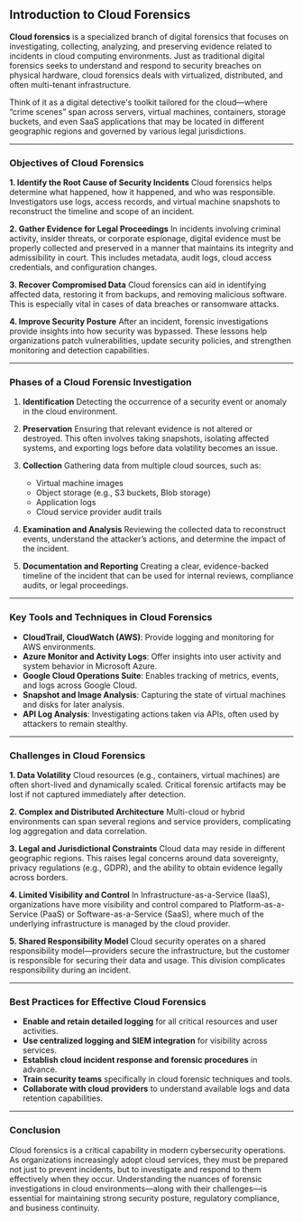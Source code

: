 ## Introduction to Cloud Forensics

**Cloud forensics** is a specialized branch of digital forensics that focuses on investigating, collecting, analyzing, and preserving evidence related to incidents in cloud computing environments. Just as traditional digital forensics seeks to understand and respond to security breaches on physical hardware, cloud forensics deals with virtualized, distributed, and often multi-tenant infrastructure.

Think of it as a digital detective's toolkit tailored for the cloud—where “crime scenes” span across servers, virtual machines, containers, storage buckets, and even SaaS applications that may be located in different geographic regions and governed by various legal jurisdictions.

---

### Objectives of Cloud Forensics

**1. Identify the Root Cause of Security Incidents**
Cloud forensics helps determine what happened, how it happened, and who was responsible. Investigators use logs, access records, and virtual machine snapshots to reconstruct the timeline and scope of an incident.

**2. Gather Evidence for Legal Proceedings**
In incidents involving criminal activity, insider threats, or corporate espionage, digital evidence must be properly collected and preserved in a manner that maintains its integrity and admissibility in court. This includes metadata, audit logs, cloud access credentials, and configuration changes.

**3. Recover Compromised Data**
Cloud forensics can aid in identifying affected data, restoring it from backups, and removing malicious software. This is especially vital in cases of data breaches or ransomware attacks.

**4. Improve Security Posture**
After an incident, forensic investigations provide insights into how security was bypassed. These lessons help organizations patch vulnerabilities, update security policies, and strengthen monitoring and detection capabilities.

---

### Phases of a Cloud Forensic Investigation

1. **Identification**
   Detecting the occurrence of a security event or anomaly in the cloud environment.

2. **Preservation**
   Ensuring that relevant evidence is not altered or destroyed. This often involves taking snapshots, isolating affected systems, and exporting logs before data volatility becomes an issue.

3. **Collection**
   Gathering data from multiple cloud sources, such as:

   * Virtual machine images
   * Object storage (e.g., S3 buckets, Blob storage)
   * Application logs
   * Cloud service provider audit trails

4. **Examination and Analysis**
   Reviewing the collected data to reconstruct events, understand the attacker’s actions, and determine the impact of the incident.

5. **Documentation and Reporting**
   Creating a clear, evidence-backed timeline of the incident that can be used for internal reviews, compliance audits, or legal proceedings.

---

### Key Tools and Techniques in Cloud Forensics

* **CloudTrail, CloudWatch (AWS)**: Provide logging and monitoring for AWS environments.
* **Azure Monitor and Activity Logs**: Offer insights into user activity and system behavior in Microsoft Azure.
* **Google Cloud Operations Suite**: Enables tracking of metrics, events, and logs across Google Cloud.
* **Snapshot and Image Analysis**: Capturing the state of virtual machines and disks for later analysis.
* **API Log Analysis**: Investigating actions taken via APIs, often used by attackers to remain stealthy.

---

### Challenges in Cloud Forensics

**1. Data Volatility**
Cloud resources (e.g., containers, virtual machines) are often short-lived and dynamically scaled. Critical forensic artifacts may be lost if not captured immediately after detection.

**2. Complex and Distributed Architecture**
Multi-cloud or hybrid environments can span several regions and service providers, complicating log aggregation and data correlation.

**3. Legal and Jurisdictional Constraints**
Cloud data may reside in different geographic regions. This raises legal concerns around data sovereignty, privacy regulations (e.g., GDPR), and the ability to obtain evidence legally across borders.

**4. Limited Visibility and Control**
In Infrastructure-as-a-Service (IaaS), organizations have more visibility and control compared to Platform-as-a-Service (PaaS) or Software-as-a-Service (SaaS), where much of the underlying infrastructure is managed by the cloud provider.

**5. Shared Responsibility Model**
Cloud security operates on a shared responsibility model—providers secure the infrastructure, but the customer is responsible for securing their data and usage. This division complicates responsibility during an incident.

---

### Best Practices for Effective Cloud Forensics

* **Enable and retain detailed logging** for all critical resources and user activities.
* **Use centralized logging and SIEM integration** for visibility across services.
* **Establish cloud incident response and forensic procedures** in advance.
* **Train security teams** specifically in cloud forensic techniques and tools.
* **Collaborate with cloud providers** to understand available logs and data retention capabilities.

---

### Conclusion

Cloud forensics is a critical capability in modern cybersecurity operations. As organizations increasingly adopt cloud services, they must be prepared not just to prevent incidents, but to investigate and respond to them effectively when they occur. Understanding the nuances of forensic investigations in cloud environments—along with their challenges—is essential for maintaining strong security posture, regulatory compliance, and business continuity.
